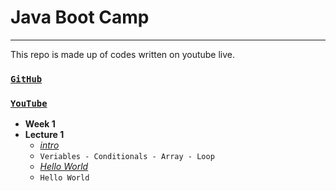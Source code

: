 # Java Boot Camp 
---
This repo is made up of codes written on youtube live.

### [`GitHub`](https://github.com/huseyinidin/KodlamaioJava2022)
### [`YouTube`](https://www.youtube.com/watch?v=-XfPd-cQRuo&t=5892s)
 - **Week 1**
 - **Lecture 1**
	 - [*intro*](https://github.com/huseyinidin/KodlamaioJava2022/tree/main/week1/intro/src/intro)
	 - `Veriables - Conditionals - Array - Loop`
	 - [*Hello World*](https://github.com/huseyinidin/KodlamaioJava2022/tree/main/week1/helloWorld/src/helloWorld)
	 - `Hello World`
	